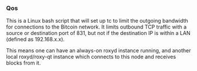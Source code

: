 ### Qos ###

This is a Linux bash script that will set up tc to limit the outgoing bandwidth for connections to the Bitcoin network. It limits outbound TCP traffic with a source or destination port of 831, but not if the destination IP is within a LAN (defined as 192.168.x.x).

This means one can have an always-on roxyd instance running, and another local roxyd/roxy-qt instance which connects to this node and receives blocks from it.
